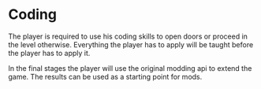 # Coding
The player is required to use his coding skills to open doors or proceed in the level otherwise.
Everything the player has to apply will be taught before the player has to apply it.

In the final stages the player will use the original modding api to extend the game. The results
can be used as a starting point for mods.
